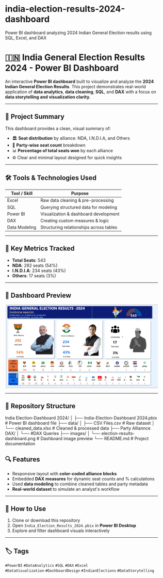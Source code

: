 # india-election-results-2024-dashboard
Power BI dashboard analyzing 2024 Indian General Election results using SQL, Excel, and DAX

# 🇮🇳 India General Election Results 2024 - Power BI Dashboard

An interactive **Power BI dashboard** built to visualize and analyze the **2024 Indian General Election Results**. This project demonstrates real-world application of **data analytics**, **data cleaning**, **SQL**, and **DAX** with a focus on **data storytelling and visualization clarity**.

---

## 📌 Project Summary

This dashboard provides a clean, visual summary of:

- 🏛️ **Seat distribution** by alliance: NDA, I.N.D.I.A, and Others
- 🧩 **Party-wise seat count** breakdown
- 📊 **Percentage of total seats won** by each alliance
- ⚙️ Clear and minimal layout designed for quick insights

---

## 🛠 Tools & Technologies Used

| Tool / Skill       | Purpose                                 |
|--------------------|------------------------------------------|
| Excel              | Raw data cleaning & pre-processing       |
| SQL                | Querying structured data for modeling    |
| Power BI           | Visualization & dashboard development    |
| DAX                | Creating custom measures & logic         |
| Data Modeling      | Structuring relationships across tables  |

---

## 🧠 Key Metrics Tracked

- **Total Seats**: 543
- **NDA**: 292 seats (54%)
- **I.N.D.I.A**: 234 seats (43%)
- **Others**: 17 seats (3%)

---

## 📸 Dashboard Preview

![Dashboard Screenshot](election-result-dashboard.png)

---
## 📂 Repository Structure
India Election-Dashboard 2024/
│
├── India-Election-Dashboard 2024.pbix # Power BI dashboard file
├── data/
│ ├── CSV Files.csv # Raw dataset
│ └── cleaned_data.xlsx # Cleaned & processed data
├── Party Alliannce DAX/
│ └── #DAX Queries
├── images/
│ └── election-results-dashboard.png # Dashboard image preview
└── README.md # Project documentation


## 🔍 Features

- Responsive layout with **color-coded alliance blocks**
- Embedded **DAX measures** for dynamic seat counts and % calculations
- Used **data modeling** to combine cleaned tables and party metadata
- **Real-world dataset** to simulate an analyst's workflow

---

## 🚀 How to Use

1. Clone or download this repository
2. Open `India_Election_Results_2024.pbix` in **Power BI Desktop**
3. Explore and filter dashboard visuals interactively

---

## 🏷️ Tags

`#PowerBI` `#DataAnalytics` `#SQL` `#DAX` `#Excel`  
`#DataVisualization` `#DashboardDesign` `#IndianElections` `#DataStorytelling`
